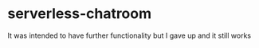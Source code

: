 # serverless-chatroom
It was intended to have further functionality but I gave up and it still works
